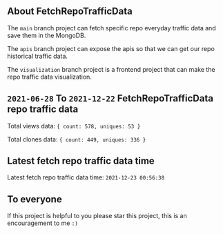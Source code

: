 ## About FetchRepoTrafficData

The `main` branch project can fetch specific repo everyday traffic data and save them in the MongoDB.

The `apis` branch project can expose the apis so that we can get our repo historical traffic data.

The `visualization` branch project is a frontend project that can make the repo traffic data visualization.

## `2021-06-28` To `2021-12-22` FetchRepoTrafficData repo traffic data

Total views data: `{ count: 578, uniques: 53 }`

Total clones data: `{ count: 449, uniques: 336 }`

## Latest fetch repo traffic data time

Latest fetch repo traffic data time: `2021-12-23 00:56:38`

## To everyone

If this project is helpful to you please star this project, this is an encouragement to me `:)`



